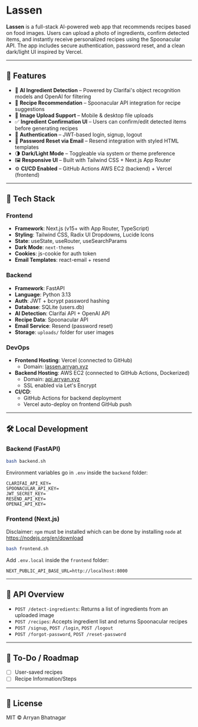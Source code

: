 # Lassen

**Lassen** is a full-stack AI-powered web app that recommends recipes based on food images. Users can upload a photo of ingredients, confirm detected items, and instantly receive personalized recipes using the Spoonacular API. The app includes secure authentication, password reset, and a clean dark/light UI inspired by Vercel.

---

## 🚀 Features

- 🔎 **AI Ingredient Detection** – Powered by Clarifai's object recognition models and OpenAI for filtering
- 🍲 **Recipe Recommendation** – Spoonacular API integration for recipe suggestions
- 📸 **Image Upload Support** – Mobile & desktop file uploads
- ✅ **Ingredient Confirmation UI** – Users can confirm/edit detected items before generating recipes
- 🔐 **Authentication** – JWT-based login, signup, logout
- 🔁 **Password Reset via Email** – Resend integration with styled HTML templates
- 🌗 **Dark/Light Mode** – Toggleable via system or theme preference
- 🖼️ **Responsive UI** – Built with Tailwind CSS + Next.js App Router
- ⚙️ **CI/CD Enabled** – GitHub Actions AWS EC2 (backend) + Vercel (frontend)

---

## 🧱 Tech Stack

### Frontend
- **Framework**: Next.js (v15+ with App Router, TypeScript)
- **Styling**: Tailwind CSS, Radix UI Dropdowns, Lucide Icons
- **State**: useState, useRouter, useSearchParams
- **Dark Mode**: `next-themes`
- **Cookies**: js-cookie for auth token
- **Email Templates**: react-email + resend

### Backend
- **Framework**: FastAPI
- **Language**: Python 3.13
- **Auth**: JWT + bcrypt password hashing
- **Database**: SQLite (users.db)
- **AI Detection**: Clarifai API + OpenAI API
- **Recipe Data**: Spoonacular API
- **Email Service**: Resend (password reset)
- **Storage**: `uploads/` folder for user images

### DevOps
- **Frontend Hosting**: Vercel (connected to GitHub)
  - Domain: [lassen.arryan.xyz](https://lassen.arryan.xyz)
- **Backend Hosting**: AWS EC2 (connected to GitHub Actions, Dockerized)
  - Domain: [api.arryan.xyz](https://api.arryan.xyz)
  - SSL enabled via Let's Encrypt
- **CI/CD**:
  - GitHub Actions for backend deployment
  - Vercel auto-deploy on frontend GitHub push

---

## 🛠️ Local Development

### Backend (FastAPI)
```bash
bash backend.sh
```

Environment variables go in `.env` inside the `backend` folder:
```env
CLARIFAI_API_KEY=
SPOONACULAR_API_KEY=
JWT_SECRET_KEY=
RESEND_API_KEY=
OPENAI_API_KEY=
```

### Frontend (Next.js)
Disclaimer: `npm` must be installed which can be done by installing `node` at https://nodejs.org/en/download
```bash
bash frontend.sh
```
Add `.env.local` inside the `frontend` folder:
```env
NEXT_PUBLIC_API_BASE_URL=http://localhost:8000
```

---

## 🤖 API Overview

- `POST /detect-ingredients`: Returns a list of ingredients from an uploaded image
- `POST /recipes`: Accepts ingredient list and returns Spoonacular recipes
- `POST /signup`, `POST /login`, `POST /logout`
- `POST /forgot-password`, `POST /reset-password`

---

## 🧪 To-Do / Roadmap
- [ ] User-saved recipes
- [ ] Recipe Information/Steps

---

## 📄 License
MIT © Arryan Bhatnagar
